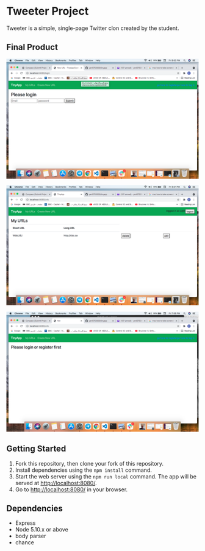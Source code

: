 # Tweeter Project

Tweeter is a simple, single-page Twitter clon created by the student.

## Final Product

!["screenshot of login page"](https://github.com/yani5752000/tinyapp/blob/master/docs/login_page.png)

!["sceenshot of urls page after login"](https://github.com/yani5752000/tinyapp/blob/master/docs/urls_after_login.png#)

!["screenshot of urls page before login"](https://github.com/yani5752000/tinyapp/blob/master/docs/urls_before_login.png)

## Getting Started

1. Fork this repository, then clone your fork of this repository.
2. Install dependencies using the `npm install` command.
3. Start the web server using the `npm run local` command. The app will be served at <http://localhost:8080/>.
4. Go to <http://localhost:8080/> in your browser.

## Dependencies
- Express
- Node 5.10.x or above
- body parser
- chance
